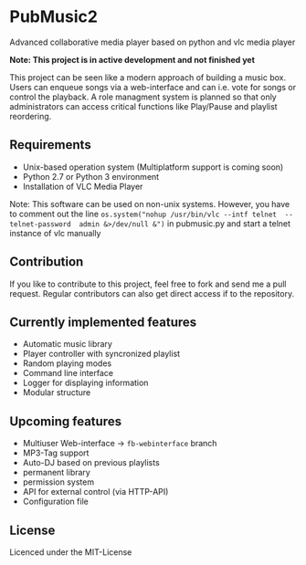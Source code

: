 # PubMusic2
Advanced collaborative media player based on python and vlc media player

**Note: This project is in active development and not finished yet**

This project can be seen like a modern approach of building a music box.
Users can enqueue songs via a web-interface and can i.e. vote for songs or
control the playback. A role managment system is planned so that only 
administrators can access critical functions like Play/Pause and playlist
reordering.

## Requirements

* Unix-based operation system (Multiplatform support is coming soon)
* Python 2.7 or Python 3 environment
* Installation of VLC Media Player

Note: This software can be used on non-unix systems. However, you have to comment
out the line `os.system("nohup /usr/bin/vlc --intf telnet  --telnet-password 
admin &>/dev/null &")` in pubmusic.py and start a telnet instance of vlc
manually

## Contribution

If you like to contribute to this project, feel free to fork and send me a pull
request. Regular contributors can also get direct access if to the repository.

## Currently implemented features

* Automatic music library
* Player controller with syncronized playlist
* Random playing modes
* Command line interface
* Logger for displaying information
* Modular structure

## Upcoming features

* Multiuser Web-interface -> `fb-webinterface` branch
* MP3-Tag support
* Auto-DJ based on previous playlists
* permanent library
* permission system
* API for external control (via HTTP-API)
* Configuration file

## License

Licenced under the MIT-License

